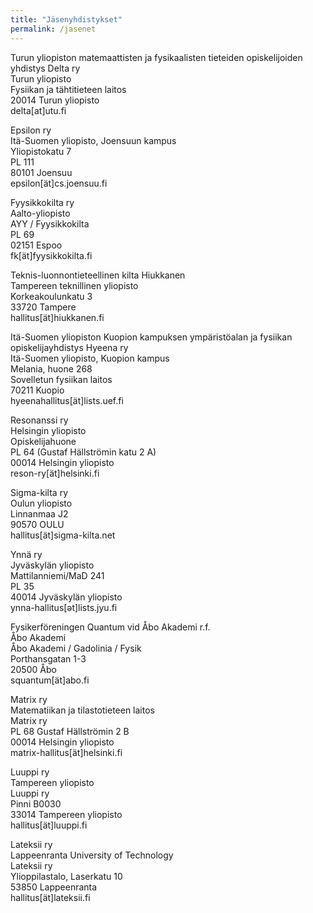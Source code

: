 ```yaml
---
title: "Jäsenyhdistykset"
permalink: /jasenet
---
```


Turun yliopiston matemaattisten ja fysikaalisten tieteiden opiskelijoiden yhdistys Delta ry  
Turun yliopisto  
Fysiikan ja tähtitieteen laitos  
20014 Turun yliopisto  
delta[at]utu.fi

Epsilon ry  
Itä-Suomen yliopisto, Joensuun kampus  
Yliopistokatu 7  
PL 111  
80101 Joensuu  
epsilon[ät]cs.joensuu.fi

Fyysikkokilta ry  
Aalto-yliopisto  
AYY / Fyysikkokilta  
PL 69  
02151 Espoo  
fk[ät]fyysikkokilta.fi

Teknis-luonnontieteellinen kilta Hiukkanen  
Tampereen teknillinen yliopisto  
Korkeakoulunkatu 3  
33720 Tampere  
hallitus[ät]hiukkanen.fi

Itä-Suomen yliopiston Kuopion kampuksen ympäristöalan ja fysiikan opiskelijayhdistys Hyeena ry  
Itä-Suomen yliopisto, Kuopion kampus  
Melania, huone 268  
Sovelletun fysiikan laitos  
70211 Kuopio  
hyeenahallitus[ät]lists.uef.fi

Resonanssi ry  
Helsingin yliopisto  
Opiskelijahuone  
PL 64 (Gustaf Hällströmin katu 2 A)  
00014 Helsingin yliopisto  
reson-ry[ät]helsinki.fi

Sigma-kilta ry  
Oulun yliopisto  
Linnanmaa J2  
90570 OULU  
hallitus[ät]sigma-kilta.net

Ynnä ry  
Jyväskylän yliopisto  
Mattilanniemi/MaD 241  
PL 35  
40014 Jyväskylän yliopisto  
ynna-hallitus[ət]lists.jyu.fi  

Fysikerföreningen Quantum vid Åbo Akademi r.f.  
Åbo Akademi  
Åbo Akademi / Gadolinia / Fysik  
Porthansgatan 1-3  
20500 Åbo  
squantum[ät]abo.fi

Matrix ry  
Matematiikan ja tilastotieteen laitos  
Matrix ry  
PL 68 Gustaf Hällströmin 2 B  
00014 Helsingin yliopisto  
matrix-hallitus[ät]helsinki.fi  

Luuppi ry  
Tampereen yliopisto  
Luuppi ry  
Pinni B0030  
33014 Tampereen yliopisto  
hallitus[ät]luuppi.fi

Lateksii ry  
Lappeenranta University of Technology  
Lateksii ry  
Ylioppilastalo, Laserkatu 10  
53850 Lappeenranta  
hallitus[ät]lateksii.fi
